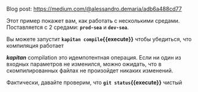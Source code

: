 Blog post: https://medium.com/@alessandro.demaria/adb6a488cd77

Этот пример покажет вам, как работать с несколькими средами. Поставляется с 2 средами: **`prod-sea`** и **`dev-sea`**.

Вы можете запустит **`kapitan compile`{{execute}}** чтобы убедиться, что компиляция работает

***kapitan*** compilation это идемпотентная операция. Если ни один из входных параметров не изменился, можно ожидать, что в скомпилированных файлах не произойдет никаких изменений.

Фактически, давайте проверим, что  **`git status`{{execute}}** чистый
